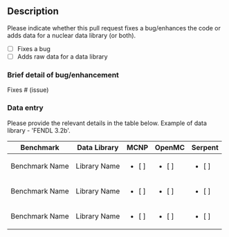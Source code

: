 ## Description

Please indicate whether this pull request fixes a bug/enhances the code or adds data for a nuclear data library (or both).

- [ ] Fixes a bug
- [ ] Adds raw data for a data library

### Brief detail of bug/enhancement

Fixes # (issue)

### Data entry

Please provide the relevant details in the table below. Example of data library - 'FENDL 3.2b'.

| Benchmark      | Data Library |           MCNP           |          OpenMC            |          Serpent            |
|----------------|--------------|--------------------------|----------------------------|-----------------------------|
| Benchmark Name | Library Name | <ul><li> [ ] </li></ul>  |   <ul><li> [ ] </li></ul>  |   <ul><li> [ ] </li></ul>   |
| Benchmark Name | Library Name | <ul><li> [ ] </li></ul>  |   <ul><li> [ ] </li></ul>  |   <ul><li> [ ] </li></ul>   |
| Benchmark Name | Library Name | <ul><li> [ ] </li></ul>  |   <ul><li> [ ] </li></ul>  |   <ul><li> [ ] </li></ul>   |
